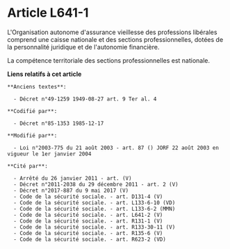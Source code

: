 # Article L641-1

L'Organisation autonome d'assurance vieillesse des professions libérales comprend une caisse nationale et des sections
professionnelles, dotées de la personnalité juridique et de l'autonomie financière.

La compétence territoriale des sections professionnelles est nationale.

**Liens relatifs à cet article**

	**Anciens textes**:

	  - Décret n°49-1259 1949-08-27 art. 9 Ter al. 4

	**Codifié par**:

	  - Décret n°85-1353 1985-12-17

	**Modifié par**:

	  - Loi n°2003-775 du 21 août 2003 - art. 87 () JORF 22 août 2003 en vigueur le 1er janvier 2004

	**Cité par**:

	  - Arrêté du 26 janvier 2011 - art. (V)
	  - Décret n°2011-2038 du 29 décembre 2011 - art. 2 (V)
	  - Décret n°2017-887 du 9 mai 2017 (V)
	  - Code de la sécurité sociale. - art. D131-4 (V)
	  - Code de la sécurité sociale. - art. L133-6-10 (VD)
	  - Code de la sécurité sociale. - art. L133-6-2 (MMN)
	  - Code de la sécurité sociale. - art. L641-2 (V)
	  - Code de la sécurité sociale. - art. R131-1 (V)
	  - Code de la sécurité sociale. - art. R133-30-11 (V)
	  - Code de la sécurité sociale. - art. R135-6 (V)
	  - Code de la sécurité sociale. - art. R623-2 (VD)

